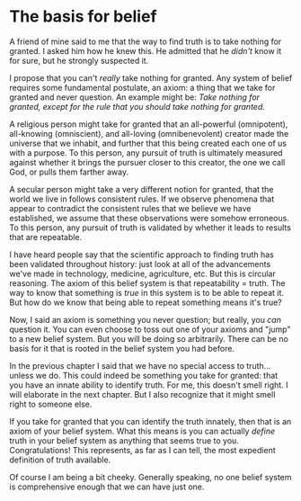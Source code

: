 # The basis for belief

A friend of mine said to me that the way to find truth is to take nothing for
granted. I asked him how he knew this. He admitted that he _didn't_ know it
for sure, but he strongly suspected it.

I propose that you can't _really_ take nothing for granted. Any system of
belief requires some fundamental postulate, an axiom: a thing that we take for
granted and never question. An example might be: *Take nothing for granted,
except for the rule that you should take nothing for granted.*

A religious person might take for granted that an all-powerful (omnipotent),
all-knowing (omniscient), and all-loving (omnibenevolent) creator made the
universe that we inhabit, and further that this being created each one of us
with a purpose. To this person, any pursuit of truth is ultimately measured
against whether it brings the pursuer closer to this creator, the one we call
God, or pulls them farther away.

A secular person might take a very different notion for granted, that the world
we live in follows consistent rules. If we observe phenomena that appear to
contradict the consistent rules that we believe we have established, we assume
that these observations were somehow erroneous. To this person, any pursuit of
truth is validated by whether it leads to results that are repeatable.

I have heard people say that the scientific approach to finding truth has been
validated throughout history: just look at all of the advancements we've made
in technology, medicine, agriculture, etc. But this is circular reasoning. The
axiom of this belief system is that repeatability = truth. The way to know that
something is _true_ in this system is to be able to repeat it. But how do we
know that being able to repeat something means it's true?

Now, I said an axiom is something you never question; but really, you _can_
question it. You can even choose to toss out one of your axioms and "jump" to
a new belief system. But you will be doing so arbitrarily. There can be no
basis for it that is rooted in the belief system you had before.

In the previous chapter I said that we have no special access to truth...
unless we do. This could indeed be something you take for granted: that you
have an innate ability to identify truth. For me, this doesn't smell right. I
will elaborate in the next chapter. But I also recognize that it might smell
right to someone else.

If you take for granted that you can identify the truth innately, then that is
an axiom of your belief system. What this means is you can actually _define_
truth in your belief system as anything that seems true to you.
Congratulations! This represents, as far as I can tell, the most expedient
definition of truth available.

Of course I am being a bit cheeky. Generally speaking, no one belief system is
comprehensive enough that we can have just one.
